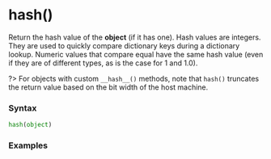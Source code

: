 # hash()

Return the hash value of the **object** (if it has one). Hash values are integers. They are used to quickly compare dictionary keys during a dictionary lookup. Numeric values that compare equal have the same hash value (even if they are of different types, as is the case for 1 and 1.0).

?> For objects with custom `__hash__()` methods, note that `hash()` truncates the return value based on the bit width of the host machine.

### Syntax
```python
hash(object)
```

### Examples
```python
```